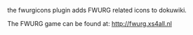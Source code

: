 the fwurgicons plugin adds FWURG related icons to dokuwiki.

The FWURG game can be found at: http://fwurg.xs4all.nl

